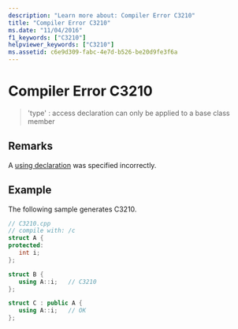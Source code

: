 ```yaml
---
description: "Learn more about: Compiler Error C3210"
title: "Compiler Error C3210"
ms.date: "11/04/2016"
f1_keywords: ["C3210"]
helpviewer_keywords: ["C3210"]
ms.assetid: c6e9d309-fabc-4e7d-b526-be20d9fe3f6a
---
```

# Compiler Error C3210

> 'type' : access declaration can only be applied to a base class member

## Remarks

A [using declaration](../../cpp/using-declaration.md) was specified incorrectly.

## Example

The following sample generates C3210.

```cpp
// C3210.cpp
// compile with: /c
struct A {
protected:
   int i;
};

struct B {
   using A::i;   // C3210
};

struct C : public A {
   using A::i;   // OK
};
```

